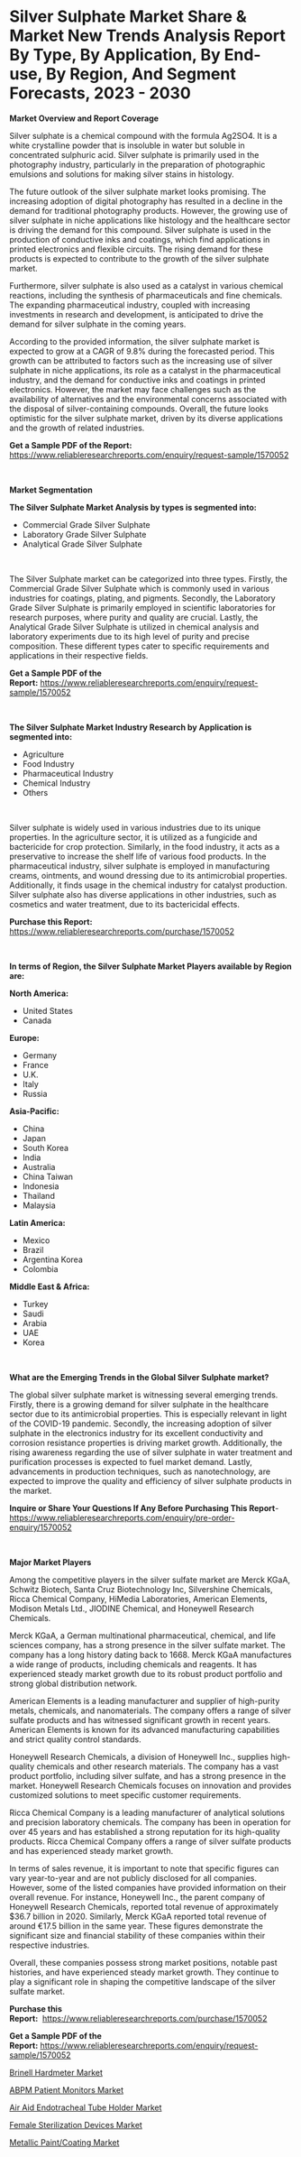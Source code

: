 <p><h1>Silver Sulphate Market Share & Market New Trends Analysis Report By Type, By Application, By End-use, By Region, And Segment Forecasts, 2023 - 2030</h1></p><p><strong>Market Overview and Report Coverage</strong></p>
<p><p>Silver sulphate is a chemical compound with the formula Ag2SO4. It is a white crystalline powder that is insoluble in water but soluble in concentrated sulphuric acid. Silver sulphate is primarily used in the photography industry, particularly in the preparation of photographic emulsions and solutions for making silver stains in histology.</p><p>The future outlook of the silver sulphate market looks promising. The increasing adoption of digital photography has resulted in a decline in the demand for traditional photography products. However, the growing use of silver sulphate in niche applications like histology and the healthcare sector is driving the demand for this compound. Silver sulphate is used in the production of conductive inks and coatings, which find applications in printed electronics and flexible circuits. The rising demand for these products is expected to contribute to the growth of the silver sulphate market.</p><p>Furthermore, silver sulphate is also used as a catalyst in various chemical reactions, including the synthesis of pharmaceuticals and fine chemicals. The expanding pharmaceutical industry, coupled with increasing investments in research and development, is anticipated to drive the demand for silver sulphate in the coming years.</p><p>According to the provided information, the silver sulphate market is expected to grow at a CAGR of 9.8% during the forecasted period. This growth can be attributed to factors such as the increasing use of silver sulphate in niche applications, its role as a catalyst in the pharmaceutical industry, and the demand for conductive inks and coatings in printed electronics. However, the market may face challenges such as the availability of alternatives and the environmental concerns associated with the disposal of silver-containing compounds. Overall, the future looks optimistic for the silver sulphate market, driven by its diverse applications and the growth of related industries.</p></p>
<p><strong>Get a Sample PDF of the Report:</strong> <a href="https://www.reliableresearchreports.com/enquiry/request-sample/1570052">https://www.reliableresearchreports.com/enquiry/request-sample/1570052</a></p>
<p>&nbsp;</p>
<p><strong>Market Segmentation</strong></p>
<p><strong>The Silver Sulphate Market Analysis by types is segmented into:</strong></p>
<p><ul><li>Commercial Grade Silver Sulphate</li><li>Laboratory Grade Silver Sulphate</li><li>Analytical Grade Silver Sulphate</li></ul></p>
<p>&nbsp;</p>
<p><p>The Silver Sulphate market can be categorized into three types. Firstly, the Commercial Grade Silver Sulphate which is commonly used in various industries for coatings, plating, and pigments. Secondly, the Laboratory Grade Silver Sulphate is primarily employed in scientific laboratories for research purposes, where purity and quality are crucial. Lastly, the Analytical Grade Silver Sulphate is utilized in chemical analysis and laboratory experiments due to its high level of purity and precise composition. These different types cater to specific requirements and applications in their respective fields.</p></p>
<p><strong>Get a Sample PDF of the Report:</strong>&nbsp;<a href="https://www.reliableresearchreports.com/enquiry/request-sample/1570052">https://www.reliableresearchreports.com/enquiry/request-sample/1570052</a></p>
<p>&nbsp;</p>
<p><strong>The Silver Sulphate Market Industry Research by Application is segmented into:</strong></p>
<p><ul><li>Agriculture</li><li>Food Industry</li><li>Pharmaceutical Industry</li><li>Chemical Industry</li><li>Others</li></ul></p>
<p>&nbsp;</p>
<p><p>Silver sulphate is widely used in various industries due to its unique properties. In the agriculture sector, it is utilized as a fungicide and bactericide for crop protection. Similarly, in the food industry, it acts as a preservative to increase the shelf life of various food products. In the pharmaceutical industry, silver sulphate is employed in manufacturing creams, ointments, and wound dressing due to its antimicrobial properties. Additionally, it finds usage in the chemical industry for catalyst production. Silver sulphate also has diverse applications in other industries, such as cosmetics and water treatment, due to its bactericidal effects.</p></p>
<p><strong>Purchase this Report:</strong>&nbsp; <a href="https://www.reliableresearchreports.com/purchase/1570052">https://www.reliableresearchreports.com/purchase/1570052</a></p>
<p>&nbsp;</p>
<p><strong>In terms of Region, the Silver Sulphate Market Players available by Region are:</strong></p>
<p>
    <p> <strong> North America: </strong>
        <ul>
            <li>United States</li>
            <li>Canada</li>
        </ul>
        </p> 
    <p> <strong> Europe: </strong>
        <ul>
            <li>Germany</li>
            <li>France</li>
            <li>U.K.</li>
            <li>Italy</li>
            <li>Russia</li>
        </ul>
        </p> 
    <p> <strong> Asia-Pacific: </strong>
        <ul>
            <li>China</li>
            <li>Japan</li>
            <li>South Korea</li>
            <li>India</li>
            <li>Australia</li>
            <li>China Taiwan</li>
            <li>Indonesia</li>
            <li>Thailand</li>
            <li>Malaysia</li>
        </ul>
        </p> 
    <p> <strong> Latin America: </strong>
        <ul>
            <li>Mexico</li>
            <li>Brazil</li>
            <li>Argentina Korea</li>
            <li>Colombia</li>
        </ul>
        </p> 
    <p> <strong> Middle East & Africa: </strong>
        <ul>
            <li>Turkey</li>
            <li>Saudi</li>
            <li>Arabia</li>
            <li>UAE</li>
            <li>Korea</li>
        </ul>
    </p>
    </p>
<p>&nbsp;</p>
<p><strong>What are the Emerging Trends in the Global Silver Sulphate market?</strong></p>
<p><p>The global silver sulphate market is witnessing several emerging trends. Firstly, there is a growing demand for silver sulphate in the healthcare sector due to its antimicrobial properties. This is especially relevant in light of the COVID-19 pandemic. Secondly, the increasing adoption of silver sulphate in the electronics industry for its excellent conductivity and corrosion resistance properties is driving market growth. Additionally, the rising awareness regarding the use of silver sulphate in water treatment and purification processes is expected to fuel market demand. Lastly, advancements in production techniques, such as nanotechnology, are expected to improve the quality and efficiency of silver sulphate products in the market.</p></p>
<p><strong>Inquire or Share Your Questions If Any Before Purchasing This Report</strong>- <a href="https://www.reliableresearchreports.com/enquiry/pre-order-enquiry/1570052">https://www.reliableresearchreports.com/enquiry/pre-order-enquiry/1570052</a></p>
<p>&nbsp;</p>
<p><strong>Major Market Players</strong></p>
<p><p>Among the competitive players in the silver sulfate market are Merck KGaA, Schwitz Biotech, Santa Cruz Biotechnology Inc, Silvershine Chemicals, Ricca Chemical Company, HiMedia Laboratories, American Elements, Modison Metals Ltd., JIODINE Chemical, and Honeywell Research Chemicals.</p><p>Merck KGaA, a German multinational pharmaceutical, chemical, and life sciences company, has a strong presence in the silver sulfate market. The company has a long history dating back to 1668. Merck KGaA manufactures a wide range of products, including chemicals and reagents. It has experienced steady market growth due to its robust product portfolio and strong global distribution network.</p><p>American Elements is a leading manufacturer and supplier of high-purity metals, chemicals, and nanomaterials. The company offers a range of silver sulfate products and has witnessed significant growth in recent years. American Elements is known for its advanced manufacturing capabilities and strict quality control standards.</p><p>Honeywell Research Chemicals, a division of Honeywell Inc., supplies high-quality chemicals and other research materials. The company has a vast product portfolio, including silver sulfate, and has a strong presence in the market. Honeywell Research Chemicals focuses on innovation and provides customized solutions to meet specific customer requirements.</p><p>Ricca Chemical Company is a leading manufacturer of analytical solutions and precision laboratory chemicals. The company has been in operation for over 45 years and has established a strong reputation for its high-quality products. Ricca Chemical Company offers a range of silver sulfate products and has experienced steady market growth.</p><p>In terms of sales revenue, it is important to note that specific figures can vary year-to-year and are not publicly disclosed for all companies. However, some of the listed companies have provided information on their overall revenue. For instance, Honeywell Inc., the parent company of Honeywell Research Chemicals, reported total revenue of approximately $36.7 billion in 2020. Similarly, Merck KGaA reported total revenue of around €17.5 billion in the same year. These figures demonstrate the significant size and financial stability of these companies within their respective industries.</p><p>Overall, these companies possess strong market positions, notable past histories, and have experienced steady market growth. They continue to play a significant role in shaping the competitive landscape of the silver sulfate market.</p></p>
<p><strong>Purchase this Report:</strong>&nbsp;&nbsp;<a href="https://www.reliableresearchreports.com/purchase/1570052">https://www.reliableresearchreports.com/purchase/1570052</a></p>
<p></p>
<p><strong>Get a Sample PDF of the Report:</strong>&nbsp;<a href="https://www.reliableresearchreports.com/enquiry/request-sample/1570052">https://www.reliableresearchreports.com/enquiry/request-sample/1570052</a></p>
<p><p><a href="https://medium.com/@geoanderson1978/brinell-hardmeter-market-size-and-market-trends-complete-industry-overview-2023-to-2030-56968c8fc63a">Brinell Hardmeter Market</a></p><p><a href="https://www.linkedin.com/pulse/abpm-patient-monitors-market-research-report-provides-ustne/">ABPM Patient Monitors Market</a></p><p><a href="https://www.linkedin.com/pulse/air-aid-endotracheal-tube-holder-market-research-report-2ltfe/">Air Aid Endotracheal Tube Holder Market</a></p><p><a href="https://www.linkedin.com/pulse/female-sterilization-devices-market-insights-players-forecast-cyg1e/">Female Sterilization Devices Market</a></p><p><a href="https://medium.com/@mariliehowe/metallic-paint-coating-market-trends-and-market-analysis-forecasted-for-period-2023-2030-80e52b3905a6">Metallic Paint/Coating Market</a></p></p>